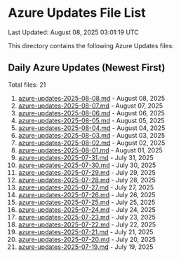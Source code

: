 # Azure Updates File List

Last Updated: August 08, 2025 03:01:19 UTC

This directory contains the following Azure Updates files:

## Daily Azure Updates (Newest First)

Total files: 21

1. [azure-updates-2025-08-08.md](./azure-updates-2025-08-08.md) - August 08, 2025
2. [azure-updates-2025-08-07.md](./azure-updates-2025-08-07.md) - August 07, 2025
3. [azure-updates-2025-08-06.md](./azure-updates-2025-08-06.md) - August 06, 2025
4. [azure-updates-2025-08-05.md](./azure-updates-2025-08-05.md) - August 05, 2025
5. [azure-updates-2025-08-04.md](./azure-updates-2025-08-04.md) - August 04, 2025
6. [azure-updates-2025-08-03.md](./azure-updates-2025-08-03.md) - August 03, 2025
7. [azure-updates-2025-08-02.md](./azure-updates-2025-08-02.md) - August 02, 2025
8. [azure-updates-2025-08-01.md](./azure-updates-2025-08-01.md) - August 01, 2025
9. [azure-updates-2025-07-31.md](./azure-updates-2025-07-31.md) - July 31, 2025
10. [azure-updates-2025-07-30.md](./azure-updates-2025-07-30.md) - July 30, 2025
11. [azure-updates-2025-07-29.md](./azure-updates-2025-07-29.md) - July 29, 2025
12. [azure-updates-2025-07-28.md](./azure-updates-2025-07-28.md) - July 28, 2025
13. [azure-updates-2025-07-27.md](./azure-updates-2025-07-27.md) - July 27, 2025
14. [azure-updates-2025-07-26.md](./azure-updates-2025-07-26.md) - July 26, 2025
15. [azure-updates-2025-07-25.md](./azure-updates-2025-07-25.md) - July 25, 2025
16. [azure-updates-2025-07-24.md](./azure-updates-2025-07-24.md) - July 24, 2025
17. [azure-updates-2025-07-23.md](./azure-updates-2025-07-23.md) - July 23, 2025
18. [azure-updates-2025-07-22.md](./azure-updates-2025-07-22.md) - July 22, 2025
19. [azure-updates-2025-07-21.md](./azure-updates-2025-07-21.md) - July 21, 2025
20. [azure-updates-2025-07-20.md](./azure-updates-2025-07-20.md) - July 20, 2025
21. [azure-updates-2025-07-19.md](./azure-updates-2025-07-19.md) - July 19, 2025
